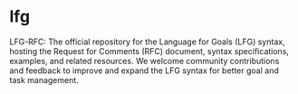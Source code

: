 # lfg
LFG-RFC: The official repository for the Language for Goals (LFG) syntax, hosting the Request for Comments (RFC) document, syntax specifications, examples, and related resources. We welcome community contributions and feedback to improve and expand the LFG syntax for better goal and task management.
